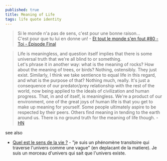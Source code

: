 ```yaml
---
published: true
title: Meaning of Life
tags: life quote identity
---
```

> Si le monde n'a pas de sens, c'est pour une bonne raison...  
> C'est pour que tu lui en donne un! - [Et tout le monde s'en fout #80 - Toi - Épisode Final](https://www.youtube.com/watch?v=rdsm5XqPt7g)

> Life is meaningless, and question itself implies that there is some universal truth that we're all blind to or something.  
> Let's phrase it in another way: what is the meaning of rocks? How about the meaning of trees, or birds? Nothing, ostensibly. They just exist. Similarly, I think we take sentience to equal life in this regard, and what is the purpose of that? Nothing much, really. It's just a consequence of our predator/prey relationship with the rest of the world, now being applied to the ideals of civilization and human progress. That, in and of itself, is meaningless. We're a product of our environment, one of the great joys of human life is that you get to make up meaning for yourself. Some people ultimately aspire to be respected by their peers. Others find meaning in tending to the earth around us. There is no ground truth for the meaning of life though. - [HN](https://news.ycombinator.com/item?id=31274146)


see also
- [Quel est le sens de la vie ?](https://www.youtube.com/watch?v=uWRONHKcbu8) - "je suis un phénomène transitoire qui traverse l'univers comme une vague" (en deplacant de la matiere). Je suis un morceau d'univers qui sait que l'univers existe.